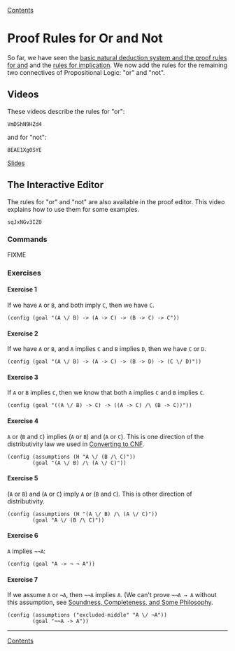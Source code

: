 [Contents](contents.html)

# Proof Rules for Or and Not

So far, we have seen the [basic natural deduction system and the proof rules for and](natural-deduction-intro.html) and the [rules for implication](proof-implication.html). We now add the rules for the remaining two connectives of Propositional Logic: "or" and "not".

## Videos

These videos describe the rules for "or":

```youtube
VmDShN9HZd4
```

and for "not":

```youtube
BEAE1Xg0SYE
```

[Slides](week05-slides.pdf)

## The Interactive Editor

The rules for "or" and "not" are also available in the proof editor. This video explains how to use them for some examples.

```youtube
sqJxNGv3IZ0
```

### Commands

FIXME

### Exercises

#### Exercise 1

If we have `A` or `B`, and both imply `C`, then we have `C`.

```focused-nd {id=or-ex1}
(config (goal "(A \/ B) -> (A -> C) -> (B -> C) -> C"))
```

#### Exercise 2

If we have `A` or `B`, and `A` implies `C` and `B` implies `D`, then we have `C` or `D`.

```focused-nd {id=or-ex2}
(config (goal "(A \/ B) -> (A -> C) -> (B -> D) -> (C \/ D)"))
```

#### Exercise 3

If `A` or `B` implies `C`, then we know that both `A` implies `C` and `B` implies `C`.

```focused-nd {id=or-ex3}
(config (goal "((A \/ B) -> C) -> ((A -> C) /\ (B -> C))"))
```

#### Exercise 4

`A` or (`B` and `C`) implies (`A` or `B`) and (`A` or `C`). This is one direction of the distributivity law we used in [Converting to CNF](converting-to-cnf.html).

```focused-nd {id=or-ex4}
(config (assumptions (H "A \/ (B /\ C)"))
        (goal "(A \/ B) /\ (A \/ C)"))
```

#### Exercise 5

(`A` or `B`) and (`A` or `C`) imply `A` or (`B` and `C`). This is other direction of distributivity.

```focused-nd {id=or-ex5}
(config (assumptions (H "(A \/ B) /\ (A \/ C)"))
        (goal "A \/ (B /\ C)"))
```

#### Exercise 6

`A` implies `¬¬A`:

```focused-nd {id=or-ex6}
(config (goal "A -> ¬ ¬ A"))
```

#### Exercise 7

If we assume `A` or `¬A`, then `¬¬A` implies `A`. (We can't prove `¬¬A → A` without this assumption, see [Soundness, Completeness, and Some Philosophy](sound-complete-meaning.html).

```focused-nd {id=or-ex7}
(config (assumptions ("excluded-middle" "A \/ ¬A"))
        (goal "¬¬A -> A"))
```

---

[Contents](contents.html)

